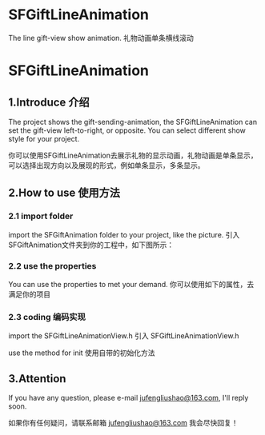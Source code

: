 # SFGiftLineAnimation
The line gift-view show animation. 礼物动画单条横线滚动

<h1>SFGiftLineAnimation</h1>

<h2>1.Introduce 介绍</h2>

  The project shows the gift-sending-animation, the SFGiftLineAnimation can set the gift-view left-to-right, or opposite. You can 
select different show style for your project.
  
  你可以使用SFGiftLineAnimation去展示礼物的显示动画，礼物动画是单条显示，可以选择出现方向以及展现的形式，例如单条显示，多条显示。

<h2>2.How to use  使用方法</h2>
<h3>2.1 import folder</h3>
  import the SFGiftAnimation folder to your project, like the picture. 引入SFGiftAnimation文件夹到你的工程中，如下图所示：
  
<h3>2.2 use the properties</h3>
 You can use the properties to met your demand.   你可以使用如下的属性，去满足你的项目
 
<h3>2.3 coding  编码实现</h3>
 import the SFGiftLineAnimationView.h       引入 SFGiftLineAnimationView.h
 
 use the method for init    使用自带的初始化方法
 
<h2>3.Attention</h2>

  If you have any question, please e-mail jufengliushao@163.com, I'll reply soon.
  
  如果你有任何疑问，请联系邮箱 jufengliushao@163.com 我会尽快回复！
